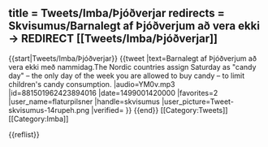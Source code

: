 title = Tweets/Imba/Þjóðverjar
redirects = Skvisumus/Barnalegt af Þjóðverjum að vera ekki -> REDIRECT [[Tweets/Imba/Þjóðverjar]]
---

{{start|Tweets/Imba/Þjóðverjar}}
{{tweet
|text=Barnalegt af Þjóðverjum að vera ekki með nammidag.<ref>The Nordic countries assign Saturday as "candy day" – the only day of the week you are allowed to buy candy – to limit children's candy consumption.</ref>
|audio=YM0v.mp3
|id=881501962423894016
|date=1499001420000
|favorites=2
|user_name=flaturpilsner
|handle=skvisumus
|user_picture=Tweet-skvisumus-14rupeh.png
|verified=
}}
{{end}}<noinclude>
[[Category:Tweets]]
[[Category:Imba]]
</noinclude>

{{reflist}}